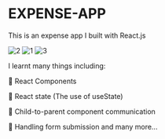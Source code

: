 # EXPENSE-APP

This is an expense app I built with React.js

![2](https://user-images.githubusercontent.com/79772304/178369842-38c967ed-3218-4dd0-94b5-84444d92e1eb.png)
![1](https://user-images.githubusercontent.com/79772304/178369835-8b4513e1-6b04-41c4-90f8-608d387bacbb.png)
![3](https://user-images.githubusercontent.com/79772304/178369851-ec740df0-9107-49d0-9203-8af6ba43920f.png)

I learnt many things including:

🎯 React Components

🎯 React state (The use of useState)

🎯 Child-to-parent component communication

🎯 Handling form submission and many more...
